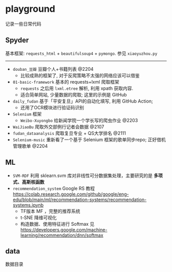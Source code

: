 # playground

记录一些日常代码

## Spyder

基本框架: `requests_html` + `beautifulsoup4` + `pymongo`. 参见 `xiaoyuzhou.py`

---

- `douban_豆瓣` 豆瓣个人+书籍列表 @2204
    - 比较成熟的框架了, 对于反爬策略不太强的网络应该可以借鉴
- `01-basic-framework` 基本的 requests+lxml 爬取框架
    - `requests` 之后用 `lxml.etree` 解析, 利用 xpath 获取内容.
    - 适合简单网站, 少量数据的爬取; 这里的示例是 GitHub
- `daily_fudan` 基于「平安复旦」API的自动化填写, 利用 GitHub Action;
    - 还用了OCR模块进行验证码识别
- `Selenium` 框架
    - `Weibo-Xuyongbo` 给新闻学院一个学长写的爬虫作业 @2203
- `WaiJiaoBu` 爬取外交部例行记者会数据 @2107
- `fudan_dataanalysis` 爬取复旦专业 + QS大学排名 @2111
- `Selenium-music` 重新看了一个基于 Selenium 框架的歌单同步repo; 正好借机管理歌单 @2204

## ML

- `SVM-RDF` 利用 sklearn.svm 库对非线性可分数据集处理，主要研究的是 **多项式、高斯核函数**
- `recommendation_system` Google RS 教程 <https://colab.research.google.com/github/google/eng-edu/blob/main/ml/recommendation-systems/recommendation-systems.ipynb>
    - TF版本 MF ，完整的推荐系统
    - t-SNE 降维可视化
    - 构造数据、使用特征进行 Softmax 见 <https://developers.google.com/machine-learning/recommendation/dnn/softmax>

## data

数据目录
